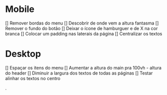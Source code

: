 # Mobile
[] Remover bordas do menu
[] Descobrir de onde vem a altura fantasma
[] Remover o fundo do botão
[] Deixar o ícone de hamburguer e de X na cor branca
[] Colocar um padding nas laterais da página
[] Centralizar os textos

# Desktop
[] Espaçar os itens do menu
[] Aumentar a altura do main pra 100vh - altura do header
[] Diminuir a largura dos textos de todas as páginas
[] Testar alinhar os textos no centro


.